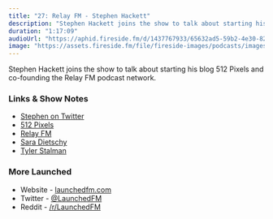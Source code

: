 ```yaml
---
title: "27: Relay FM - Stephen Hackett"
description: "Stephen Hackett joins the show to talk about starting his blog 512 Pixels and co-founding the Relay FM podcast network."
duration: "1:17:09"
audioUrl: "https://aphid.fireside.fm/d/1437767933/65632ad5-59b2-4e30-82d1-13845dce07dd/faa8e1b5-8533-4e9f-b7bc-a5d8400c0482.mp3"
image: "https://assets.fireside.fm/file/fireside-images/podcasts/images/6/65632ad5-59b2-4e30-82d1-13845dce07dd/episodes/f/faa8e1b5-8533-4e9f-b7bc-a5d8400c0482/cover.jpg?v=1"
---
```


<p>Stephen Hackett joins the show to talk about starting his blog 512 Pixels and co-founding the Relay FM podcast network.</p>

<h3>Links &amp; Show Notes</h3>

<ul>
<li><a href="https://twitter.com/ismh" rel="nofollow">Stephen on Twitter</a></li>
<li><a href="https://512pixels.net" rel="nofollow">512 Pixels</a></li>
<li><a href="https://www.relay.fm" rel="nofollow">Relay FM</a></li>
<li><a href="https://www.youtube.com/saradietschy" rel="nofollow">Sara Dietschy</a></li>
<li><a href="https://www.youtube.com/channel/UC6OICk-ceplUJf4sCN3DMnQ" rel="nofollow">Tyler Stalman</a></li>
</ul>

<h3>More Launched</h3>

<ul>
<li>Website - <a href="https://launchedfm.com" rel="nofollow">launchedfm.com</a></li>
<li>Twitter - <a href="https://twitter.com/launchedfm" rel="nofollow">@LaunchedFM</a></li>
<li>Reddit - <a href="https://www.reddit.com/r/LaunchedFM/" rel="nofollow">/r/LaunchedFM</a></li>
</ul>
